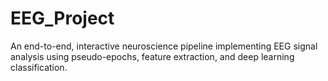 # EEG_Project
An end-to-end, interactive neuroscience pipeline implementing EEG signal analysis using pseudo-epochs, feature extraction, and deep learning classification. 
